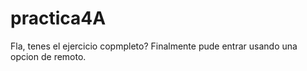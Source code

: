 # practica4A
Fla, tenes el ejercicio copmpleto? 
Finalmente pude entrar usando una opcion de remoto.

